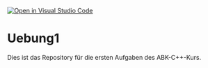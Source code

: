 [![Open in Visual Studio Code](https://classroom.github.com/assets/open-in-vscode-f059dc9a6f8d3a56e377f745f24479a46679e63a5d9fe6f495e02850cd0d8118.svg)](https://classroom.github.com/online_ide?assignment_repo_id=6057146&assignment_repo_type=AssignmentRepo)
# Uebung1

Dies ist das Repository für die ersten Aufgaben des ABK-C++-Kurs.
